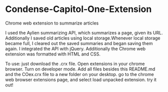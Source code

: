 # Condense-Capitol-One-Extension
Chrome web extension to summarize articles

I used the Aylien summarizing API, which summarizes a page, given its URL. Additionally I saved old articles using local storage.Whenever local storage became full, I cleared out the saved summaries and began saving them again. I integrated the API with jQuery. Additionally the Chrome web extension was formatted with HTML and CSS. 

To use:
just download the .crx file. 
Open extensions in your chrome browser. 
Turn on developer mode. 
Add all files besides this README.md and the COex.crx file to a new folder on your desktop. 
go to the chrome web browser extensions page, and select load unpacked extension. 
try it out!

